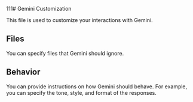 111# Gemini Customization

This file is used to customize your interactions with Gemini.

## Files

You can specify files that Gemini should ignore.

## Behavior

You can provide instructions on how Gemini should behave. For example, you can specify the tone, style, and format of the responses.
